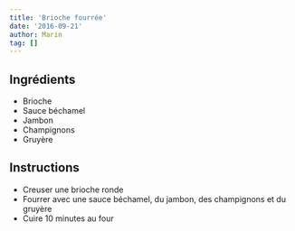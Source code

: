 ```yaml
---
title: 'Brioche fourrée'
date: '2016-09-21'
author: Marin
tag: []
---
```

## Ingrédients
- Brioche
- Sauce béchamel
- Jambon
- Champignons
- Gruyère

## Instructions
- Creuser une brioche ronde
- Fourrer avec une sauce béchamel, du jambon, des champignons et du gruyère
- Cuire 10 minutes au four

